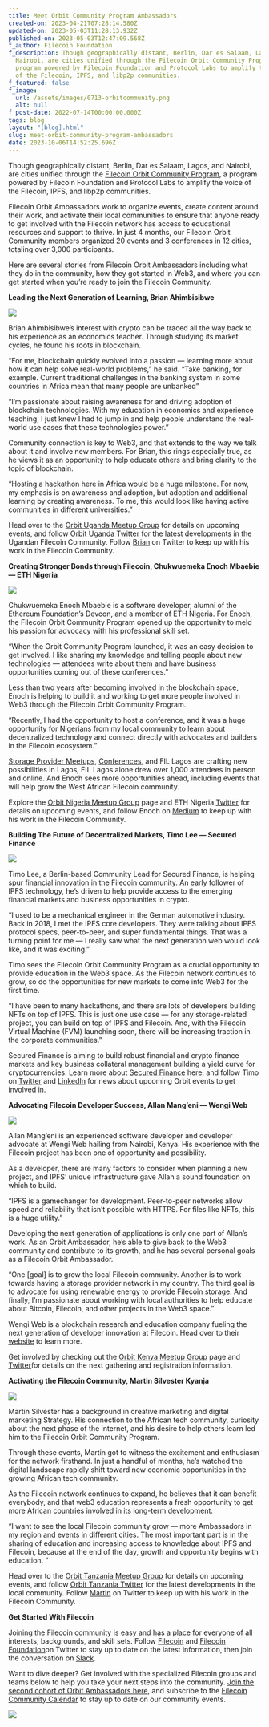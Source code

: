 ```yaml
---
title: Meet Orbit Community Program Ambassadors
created-on: 2023-04-21T07:28:14.580Z
updated-on: 2023-05-03T11:28:13.932Z
published-on: 2023-05-03T12:47:09.568Z
f_author: Filecoin Foundation
f_description: Though geographically distant, Berlin, Dar es Salaam, Lagos, and
  Nairobi, are cities unified through the Filecoin Orbit Community Program, a
  program powered by Filecoin Foundation and Protocol Labs to amplify the voice
  of the Filecoin, IPFS, and libp2p communities.
f_featured: false
f_image:
  url: /assets/images/0713-orbitcommunity.png
  alt: null
f_post-date: 2022-07-14T00:00:00.000Z
tags: blog
layout: "[blog].html"
slug: meet-orbit-community-program-ambassadors
date: 2023-10-06T14:52:25.696Z
---
```

Though geographically distant, Berlin, Dar es Salaam, Lagos, and Nairobi, are cities unified through the [Filecoin Orbit Community Program](https://orbitcommunity.filecoin.io/), a program powered by Filecoin Foundation and Protocol Labs to amplify the voice of the Filecoin, IPFS, and libp2p communities.

Filecoin Orbit Ambassadors work to organize events, create content around their work, and activate their local communities to ensure that anyone ready to get involved with the Filecoin network has access to educational resources and support to thrive. In just 4 months, our Filecoin Orbit Community members organized 20 events and 3 conferences in 12 cities, totaling over 3,000 participants.

Here are several stories from Filecoin Orbit Ambassadors including what they do in the community, how they got started in Web3, and where you can get started when you’re ready to join the Filecoin Community.

**Leading the Next Generation of Learning, Brian Ahimbisibwe**

![](/assets/images/643e68bf3820f68204d1de11_brian_720.jpeg)

Brian Ahimbisibwe’s interest with crypto can be traced all the way back to his experience as an economics teacher. Through studying its market cycles, he found his roots in blockchain.

“For me, blockchain quickly evolved into a passion — learning more about how it can help solve real-world problems,” he said. “Take banking, for example. Current traditional challenges in the banking system in some countries in Africa mean that many people are unbanked”

“I’m passionate about raising awareness for and driving adoption of blockchain technologies. With my education in economics and experience teaching, I just knew I had to jump in and help people understand the real-world use cases that these technologies power.”

Community connection is key to Web3, and that extends to the way we talk about it and involve new members. For Brian, this rings especially true, as he views it as an opportunity to help educate others and bring clarity to the topic of blockchain.

“Hosting a hackathon here in Africa would be a huge milestone. For now, my emphasis is on awareness and adoption, but adoption and additional learning by creating awareness. To me, this would look like having active communities in different universities.”

Head over to the [Orbit Uganda Meetup Group](https://mobile.twitter.com/UgandaOrbit) for details on upcoming events, and follow [Orbit Uganda Twitter](https://mobile.twitter.com/UgandaOrbit) for the latest developments in the Ugandan Filecoin Community. Follow [Brian](https://twitter.com/ahimbis07260494) on Twitter to keep up with his work in the Filecoin Community.

**Creating Stronger Bonds through Filecoin, Chukwuemeka Enoch Mbaebie — ETH Nigeria**

![](/assets/images/643e68bf3820f61378d1de13_code-pix-1062x598.jpeg)

Chukwuemeka Enoch Mbaebie is a software developer, alumni of the Ethereum Foundation’s Devcon, and a member of ETH Nigeria. For Enoch, the Filecoin Orbit Community Program opened up the opportunity to meld his passion for advocacy with his professional skill set.

“When the Orbit Community Program launched, it was an easy decision to get involved. I like sharing my knowledge and telling people about new technologies — attendees write about them and have business opportunities coming out of these conferences.”

Less than two years after becoming involved in the blockchain space, Enoch is helping to build it and working to get more people involved in Web3 through the Filecoin Orbit Community Program.

“Recently, I had the opportunity to host a conference, and it was a huge opportunity for Nigerians from my local community to learn about decentralized technology and connect directly with advocates and builders in the Filecoin ecosystem.”

[Storage Provider Meetups](https://www.youtube.com/watch?v=GTaITeZ_qcY), [Conferences](https://www.youtube.com/watch?v=MSVOyQB2csM), and FIL Lagos are crafting new possibilities in Lagos, FIL Lagos alone drew over 1,000 attendees in person and online. And Enoch sees more opportunities ahead, including events that will help grow the West African Filecoin community.

Explore the [Orbit Nigeria Meetup Group](https://www.meetup.com/orbit-community-program-lagos-nigeria/) page and ETH Nigeria [Twitter](https://twitter.com/EthereumNigeria) for details on upcoming events, and follow Enoch on [Medium](https://medium.com/@Divinevessel) to keep up with his work in the Filecoin Community.

**Building The Future of Decentralized Markets, Timo Lee — Secured Finance**

![](/assets/images/643e68bf3820f64ae7d1de26_timo_lee_360.jpeg)

Timo Lee, a Berlin-based Community Lead for Secured Finance, is helping spur financial innovation in the Filecoin community. An early follower of IPFS technology, he’s driven to help provide access to the emerging financial markets and business opportunities in crypto.

“I used to be a mechanical engineer in the German automotive industry. Back in 2018, I met the IPFS core developers. They were talking about IPFS protocol specs, peer-to-peer, and super fundamental things. That was a turning point for me — I really saw what the next generation web would look like, and it was exciting.”

Timo sees the Filecoin Orbit Community Program as a crucial opportunity to provide education in the Web3 space. As the Filecoin network continues to grow, so do the opportunities for new markets to come into Web3 for the first time.

“I have been to many hackathons, and there are lots of developers building NFTs on top of IPFS. This is just one use case — for any storage-related project, you can build on top of IPFS and Filecoin. And, with the Filecoin Virtual Machine (FVM) launching soon, there will be increasing traction in the corporate communities.”

Secured Finance is aiming to build robust financial and crypto finance markets and key business collateral management building a yield curve for cryptocurrencies. Learn more about [Secured Finance](https://secured-finance.com/) here, and follow Timo on [Twitter](https://twitter.com/timowlee) and [LinkedIn](https://www.linkedin.com/in/timo-lee-a64b69136/) for news about upcoming Orbit events to get involved in.

**Advocating Filecoin Developer Success, Allan Mang’eni — Wengi Web**

![](/assets/images/643e68bf3820f6eab8d1de10_allan-mang-eni.jpeg)

Allan Mang’eni is an experienced software developer and developer advocate at Wengi Web hailing from Nairobi, Kenya. His experience with the Filecoin project has been one of opportunity and possibility.

As a developer, there are many factors to consider when planning a new project, and IPFS’ unique infrastructure gave Allan a sound foundation on which to build.

“IPFS is a gamechanger for development. Peer-to-peer networks allow speed and reliability that isn’t possible with HTTPS. For files like NFTs, this is a huge utility.”

Developing the next generation of applications is only one part of Allan’s work. As an Orbit Ambassador, he’s able to give back to the Web3 community and contribute to its growth, and he has several personal goals as a Filecoin Orbit Ambassador.

“One \[goal] is to grow the local Filecoin community. Another is to work towards having a storage provider network in my country. The third goal is to advocate for using renewable energy to provide Filecoin storage. And finally, I’m passionate about working with local authorities to help educate about Bitcoin, Filecoin, and other projects in the Web3 space.”

Wengi Web is a blockchain research and education company fueling the next generation of developer innovation at Filecoin. Head over to their [website](http://wengiweb.com/) to learn more.

Get involved by checking out the [Orbit Kenya Meetup Group](https://www.meetup.com/orbit-community-program-nairobi-kenya/) page and [Twitter](https://twitter.com/wengi_web)for details on the next gathering and registration information.

**Activating the Filecoin Community, Martin Silvester Kyanja**

![](/assets/images/643e68bf3820f655edd1de12_martin_720.jpeg)

Martin Silvester has a background in creative marketing and digital marketing Strategy. His connection to the African tech community, curiosity about the next phase of the internet, and his desire to help others learn led him to the Filecoin Orbit Community Program.

Through these events, Martin got to witness the excitement and enthusiasm for the network firsthand. In just a handful of months, he’s watched the digital landscape rapidly shift toward new economic opportunities in the growing African tech community.

As the Filecoin network continues to expand, he believes that it can benefit everybody, and that web3 education represents a fresh opportunity to get more African countries involved in its long-term development.

“I want to see the local Filecoin community grow — more Ambassadors in my region and events in different cities. The most important part is in the sharing of education and increasing access to knowledge about IPFS and Filecoin, because at the end of the day, growth and opportunity begins with education. “

Head over to the [Orbit Tanzania Meetup Group](https://www.meetup.com/orbit-community-program-dar-es-salaam-tanzania/) for details on upcoming events, and follow [Orbit Tanzania Twitter](https://mobile.twitter.com/orbittanzania1) for the latest developments in the local community. Follow [Martin](https://mobile.twitter.com/kyanja_m) on Twitter to keep up with his work in the Filecoin Community.

**Get Started With Filecoin**

Joining the Filecoin community is easy and has a place for everyone of all interests, backgrounds, and skill sets. Follow [Filecoin](https://twitter.com/Filecoin?ref_src=twsrc%5Egoogle%7Ctwcamp%5Eserp%7Ctwgr%5Eauthor) and [Filecoin Foundation](https://twitter.com/FilFoundation?ref_src=twsrc%5Egoogle%7Ctwcamp%5Eserp%7Ctwgr%5Eauthor)on Twitter to stay up to date on the latest information, then join the conversation on [Slack](https://filecoinproject.slack.com/).

Want to dive deeper? Get involved with the specialized Filecoin groups and teams below to help you take your next steps into the community. [Join the second cohort of Orbit Ambassadors here](https://orbitcommunity.filecoin.io/#apply-now), and subscribe to the [Filecoin Community Calendar](https://calendar.google.com/calendar/u/0/r?cid=ZmlsZWNvaW4ub3JnX2o3bW1ldjI0ZzgwcmVsbzU2cHFtMWVsMWUwQGdyb3VwLmNhbGVuZGFyLmdvb2dsZS5jb20) to stay up to date on our community events.

![](/assets/images/643e68bf3820f639f6d1de27_dsc05157-collage-1-.jpeg)